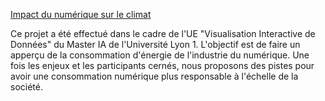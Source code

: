 [Impact du numérique sur le climat](https://github.com/DoubleL73/impact-of-information-technology-on-climate-change)

Ce projet a été effectué dans le cadre de l'UE "Visualisation Interactive de Données" du Master IA de l'Université Lyon 1.
L'objectif est de faire un apperçu de la consommation d'énergie de l'industrie du numérique. Une fois les enjeux et les participants cernés, nous proposons des pistes pour avoir une consommation numérique plus responsable à l'échelle de la société.